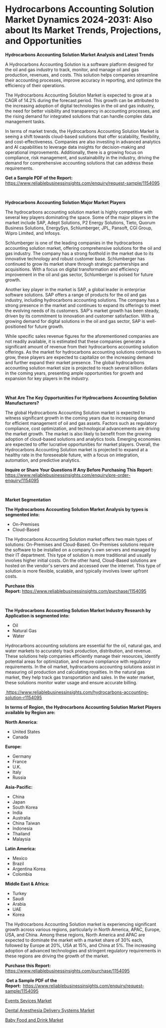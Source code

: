 <p><h1>Hydrocarbons Accounting Solution Market Dynamics 2024-2031: Also about Its Market Trends, Projections, and Opportunities</h1></p><p><strong>Hydrocarbons Accounting Solution Market Analysis and Latest Trends</strong></p>
<p><p>A Hydrocarbons Accounting Solution is a software platform designed for the oil and gas industry to track, monitor, and manage oil and gas production, revenues, and costs. This solution helps companies streamline their accounting processes, improve accuracy in reporting, and optimize the efficiency of their operations.</p><p>The Hydrocarbons Accounting Solution Market is expected to grow at a CAGR of 14.2% during the forecast period. This growth can be attributed to the increasing adoption of digital technologies in the oil and gas industry, the need for better visibility and transparency in accounting processes, and the rising demand for integrated solutions that can handle complex data management tasks.</p><p>In terms of market trends, the Hydrocarbons Accounting Solution Market is seeing a shift towards cloud-based solutions that offer scalability, flexibility, and cost-effectiveness. Companies are also investing in advanced analytics and AI capabilities to leverage data insights for decision-making and operational improvements. Additionally, there is a growing focus on compliance, risk management, and sustainability in the industry, driving the demand for comprehensive accounting solutions that can address these requirements.</p></p>
<p><strong>Get a Sample PDF of the Report:&nbsp;</strong> <a href="https://www.reliablebusinessinsights.com/enquiry/request-sample/1154095">https://www.reliablebusinessinsights.com/enquiry/request-sample/1154095</a></p>
<p>&nbsp;</p>
<p><strong>Hydrocarbons Accounting Solution Major Market Players</strong></p>
<p><p>The hydrocarbons accounting solution market is highly competitive with several key players dominating the space. Some of the major players in the market include SAP, Adept Solutions, P2 Energy Solutions, Tieto, Quorum Business Solutions, EnergySys, Schlumberger, JPL, Pansoft, CGI Group, Wipro Limited, and Infosys.</p><p>Schlumberger is one of the leading companies in the hydrocarbons accounting solution market, offering comprehensive solutions for the oil and gas industry. The company has a strong foothold in the market due to its innovative technology and robust customer base. Schlumberger has continued to grow its market share through strategic partnerships and acquisitions. With a focus on digital transformation and efficiency improvement in the oil and gas sector, Schlumberger is poised for future growth.</p><p>Another key player in the market is SAP, a global leader in enterprise software solutions. SAP offers a range of products for the oil and gas industry, including hydrocarbons accounting solutions. The company has a strong presence in the market and continues to expand its offerings to meet the evolving needs of its customers. SAP's market growth has been steady, driven by its commitment to innovation and customer satisfaction. With a growing demand for digital solutions in the oil and gas sector, SAP is well-positioned for future growth.</p><p>While specific sales revenue figures for the aforementioned companies are not readily available, it is estimated that these companies generate a significant amount of revenue from their hydrocarbons accounting solution offerings. As the market for hydrocarbons accounting solutions continues to grow, these players are expected to capitalize on the increasing demand and further expand their market presence. The global hydrocarbons accounting solution market size is projected to reach several billion dollars in the coming years, presenting ample opportunities for growth and expansion for key players in the industry.</p></p>
<p>&nbsp;</p>
<p><strong>What Are The Key Opportunities For Hydrocarbons Accounting Solution Manufacturers?</strong></p>
<p><p>The global Hydrocarbons Accounting Solution market is expected to witness significant growth in the coming years due to increasing demand for efficient management of oil and gas assets. Factors such as regulatory compliance, cost optimization, and technological advancements are driving the market growth. The market is also likely to benefit from the growing adoption of cloud-based solutions and analytics tools. Emerging economies are expected to offer lucrative opportunities for market players. Overall, the Hydrocarbons Accounting Solution market is projected to expand at a healthy rate in the foreseeable future, with a focus on integration, automation, and predictive analytics.</p></p>
<p><strong>Inquire or Share Your Questions If Any Before Purchasing This Report:</strong> <a href="https://www.reliablebusinessinsights.com/enquiry/pre-order-enquiry/1154095">https://www.reliablebusinessinsights.com/enquiry/pre-order-enquiry/1154095</a></p>
<p>&nbsp;</p>
<p><strong>Market Segmentation</strong></p>
<p><strong>The Hydrocarbons Accounting Solution Market Analysis by types is segmented into:</strong></p>
<p><ul><li>On-Premises</li><li>Cloud-Based</li></ul></p>
<p><p>The Hydrocarbons Accounting Solution market offers two main types of solutions: On-Premises and Cloud-Based. On-Premises solutions require the software to be installed on a company's own servers and managed by their IT department. This type of solution is more traditional and usually involves higher initial costs. On the other hand, Cloud-Based solutions are hosted on the vendor's servers and accessed over the internet. This type of solution is more flexible, scalable, and typically involves lower upfront costs.</p></p>
<p><strong>Purchase this Report:&nbsp;</strong><a href="https://www.reliablebusinessinsights.com/purchase/1154095">https://www.reliablebusinessinsights.com/purchase/1154095</a></p>
<p>&nbsp;</p>
<p><strong>The Hydrocarbons Accounting Solution Market Industry Research by Application is segmented into:</strong></p>
<p><ul><li>Oil</li><li>Natural Gas</li><li>Water</li></ul></p>
<p><p>Hydrocarbons accounting solutions are essential for the oil, natural gas, and water markets to accurately track production, distribution, and revenue. These solutions help companies efficiently manage their resources, identify potential areas for optimization, and ensure compliance with regulatory requirements. In the oil market, hydrocarbons accounting solutions assist in measuring oil production and calculating royalties. In the natural gas market, they help track gas transportation and sales. In the water market, these solutions monitor water usage and ensure accurate billing.</p></p>
<p><a href="https://www.reliablebusinessinsights.com/hydrocarbons-accounting-solution-r1154095">&nbsp;https://www.reliablebusinessinsights.com/hydrocarbons-accounting-solution-r1154095</a></p>
<p><strong>In terms of Region, the Hydrocarbons Accounting Solution Market Players available by Region are:</strong></p>
<p>
    <p> <strong> North America: </strong>
        <ul>
            <li>United States</li>
            <li>Canada</li>
        </ul>
        </p> 
    <p> <strong> Europe: </strong>
        <ul>
            <li>Germany</li>
            <li>France</li>
            <li>U.K.</li>
            <li>Italy</li>
            <li>Russia</li>
        </ul>
        </p> 
    <p> <strong> Asia-Pacific: </strong>
        <ul>
            <li>China</li>
            <li>Japan</li>
            <li>South Korea</li>
            <li>India</li>
            <li>Australia</li>
            <li>China Taiwan</li>
            <li>Indonesia</li>
            <li>Thailand</li>
            <li>Malaysia</li>
        </ul>
        </p> 
    <p> <strong> Latin America: </strong>
        <ul>
            <li>Mexico</li>
            <li>Brazil</li>
            <li>Argentina Korea</li>
            <li>Colombia</li>
        </ul>
        </p> 
    <p> <strong> Middle East & Africa: </strong>
        <ul>
            <li>Turkey</li>
            <li>Saudi</li>
            <li>Arabia</li>
            <li>UAE</li>
            <li>Korea</li>
        </ul>
    </p>
    </p>
<p><p>The Hydrocarbons Accounting Solution market is experiencing significant growth across various regions, particularly in North America, APAC, Europe, USA, and China. Among these regions, North America and APAC are expected to dominate the market with a market share of 30% each, followed by Europe at 20%, USA at 15%, and China at 5%. The increasing adoption of advanced technologies and stringent regulatory requirements in these regions are driving the growth of the market.</p></p>
<p><strong>Purchase this Report: </strong><a href="https://www.reliablebusinessinsights.com/purchase/1154095">https://www.reliablebusinessinsights.com/purchase/1154095</a></p>
<p>&nbsp;<strong>Get a Sample PDF of the Report:&nbsp;&nbsp;</strong><a href="https://www.reliablebusinessinsights.com/enquiry/request-sample/1154095">https://www.reliablebusinessinsights.com/enquiry/request-sample/1154095</a></p>
<p><strong></strong></p>
<p><p><a href="https://github.com/itulahketika112/Market-Research-Report-List-1/blob/main/events-sevices-market.md">Events Sevices Market</a></p><p><a href="https://github.com/waylose1223/Market-Research-Report-List-1/blob/main/dental-anesthesia-delivery-systems-market.md">Dental Anesthesia Delivery Systems Market</a></p><p><a href="https://github.com/NorbertYates/Market-Research-Report-List-5/blob/main/baby-food-and-drink-market.md">Baby Food and Drink Market</a></p></p>